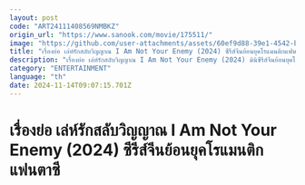 ```yaml
---
layout: post
code: "ART24111408569NMBKZ"
origin_url: "https://www.sanook.com/movie/175511/"
image: "https://github.com/user-attachments/assets/60ef9d88-39e1-4542-b0a3-1f4df0bf5991"
title: "เรื่องย่อ เล่ห์รักสลับวิญญาณ​ I Am Not Your Enemy (2024) ซีรีส์จีนย้อนยุคโรแมนติกแฟนตาซี"
description: "เรื่องย่อ เล่ห์รักสลับวิญญาณ​ I Am Not Your Enemy (2024) มินิซีรีส์จีนย้อนยุคโรแมนติกแฟนตาซี เมื่อนางถูก 'อดีตสามี' ทรยศหักหลัง เมื่อนางกลับมาเกิดใหม่จึงฝึกฝนวิชาเพื่อกลับมาสังหาร 'อดีตสามี' ของตัวเอง นำแสดงโดย กวนซิน, จางเถิง, ซูจวินเหอ ดูได้แล้วทาง WeTV"
category: "ENTERTAINMENT"
language: "th"
date: 2024-11-14T09:07:15.701Z
---
```


# เรื่องย่อ เล่ห์รักสลับวิญญาณ​ I Am Not Your Enemy (2024) ซีรีส์จีนย้อนยุคโรแมนติกแฟนตาซี